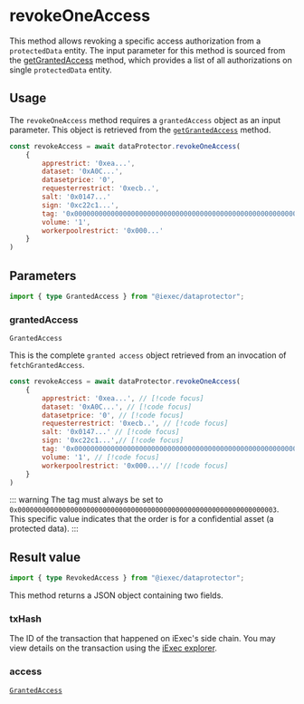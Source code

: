# revokeOneAccess

This method allows revoking a specific access authorization from a `protectedData` entity. The input parameter for this method is sourced from the [getGrantedAccess](getGrantedAccess.md) method, which provides a list of all authorizations on single `protectedData` entity.

## Usage

The `revokeOneAccess` method requires a `grantedAccess` object as an input parameter. This object is retrieved from the [`getGrantedAccess`](./getGrantedAccess.md) method.

```js
const revokeAccess = await dataProtector.revokeOneAccess(
    {
        apprestrict: '0xea...',
        dataset: '0xA0C...',
        datasetprice: '0',
        requesterrestrict: '0xecb..',
        salt: '0x0147...'
        sign: '0xc22c1...',
        tag: '0x0000000000000000000000000000000000000000000000000000000000000003',
        volume: '1',
        workerpoolrestrict: '0x000...'
    }
)
```

## Parameters

```ts
import { type GrantedAccess } from "@iexec/dataprotector";
```

### grantedAccess

`GrantedAccess`

This is the complete `granted access` object retrieved from an invocation of `fetchGrantedAccess`.

```js
const revokeAccess = await dataProtector.revokeOneAccess(
    {
        apprestrict: '0xea...', // [!code focus]
        dataset: '0xA0C...', // [!code focus]
        datasetprice: '0', // [!code focus]
        requesterrestrict: '0xecb..', // [!code focus]
        salt: '0x0147...' // [!code focus]
        sign: '0xc22c1...',// [!code focus]
        tag: '0x0000000000000000000000000000000000000000000000000000000000000003', // [!code focus]
        volume: '1', // [!code focus]
        workerpoolrestrict: '0x000...'// [!code focus]
    }
)
```

::: warning
The tag must always be set to `0x0000000000000000000000000000000000000000000000000000000000000003`. This specific value indicates that the order is for a confidential asset (a protected data).
:::

## Result value

```ts
import { type RevokedAccess } from "@iexec/dataprotector";
```

This method returns a JSON object containing two fields.

### txHash

The ID of the transaction that happened on iExec's side chain. You may view details on the transaction using the [iExec explorer](https://explorer.iex.ec).

### access

[`GrantedAccess`](../glossary/types#grantedaccess)
